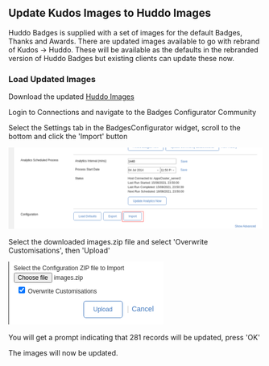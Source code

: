 ## Update Kudos Images to Huddo Images

Huddo Badges is supplied with a set of images for the default Badges, Thanks and Awards. There are updated images available to go with rebrand of Kudos -> Huddo. These will be available as the defaults in the rebranded version of Huddo Badges but existing clients can update these now.

### Load Updated Images

Download the updated [Huddo Images](huddo-images/images.zip)

Login to Connections and navigate to the Badges Configurator Community

Select the Settings tab in the BadgesConfigurator widget, scroll to the bottom and click the 'Import' button

![import](huddo-images/import.png)

Select the downloaded images.zip file and select 'Overwrite Customisations', then 'Upload'

![upload prompt](huddo-images/upload.png)

You will get a prompt indicating that 281 records will be updated, press 'OK'

The images will now be updated.